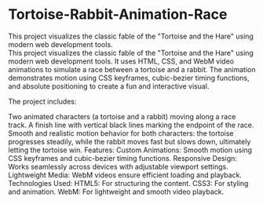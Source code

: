 # Tortoise-Rabbit-Animation-Race
This project visualizes the classic fable of the "Tortoise and the Hare" using modern web development tools.  
This project visualizes the classic fable of the "Tortoise and the Hare" using modern web development tools. It uses HTML, CSS, and WebM video animations to simulate a race between a tortoise and a rabbit. The animation demonstrates motion using CSS keyframes, cubic-bezier timing functions, and absolute positioning to create a fun and interactive visual.

The project includes:

Two animated characters (a tortoise and a rabbit) moving along a race track.
A finish line with vertical black lines marking the endpoint of the race.
Smooth and realistic motion behavior for both characters: the tortoise progresses steadily, while the rabbit moves fast but slows down, ultimately letting the tortoise win.
Features:
Custom Animations: Smooth motion using CSS keyframes and cubic-bezier timing functions.
Responsive Design: Works seamlessly across devices with adjustable viewport settings.
Lightweight Media: WebM videos ensure efficient loading and playback.
Technologies Used:
HTML5: For structuring the content.
CSS3: For styling and animation.
WebM: For lightweight and smooth video playback.
